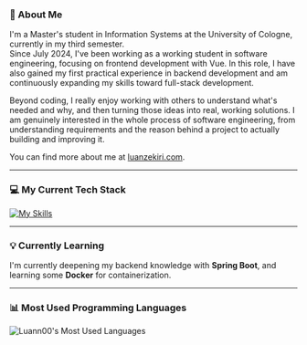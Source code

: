 ### 👋 About Me
I'm a Master's student in Information Systems at the University of Cologne, currently in my third semester.  
Since July 2024, I've been working as a working student in software engineering, focusing on frontend development with Vue. In this role, I have also gained my first practical experience in backend development and am continuously expanding my skills toward full-stack development.  

Beyond coding, I really enjoy working with others to understand what's needed and why, and then turning those ideas into real, working solutions. I am genuinely interested in the whole process of software engineering, from understanding requirements and the reason behind a project to actually building and improving it.

You can find more about me at [luanzekiri.com](https://luanzekiri.com).

---

### 💻 My Current Tech Stack
[![My Skills](https://skillicons.dev/icons?i=java,html,css,js,vue,react,mysql)](https://skillicons.dev)

---

### 💡 Currently Learning
I'm currently deepening my backend knowledge with **Spring Boot**, and learning some **Docker** for containerization.

---

### 📊 Most Used Programming Languages
![Luann00's Most Used Languages](https://github-readme-stats.vercel.app/api/top-langs/?username=Luann00&layout=compact&theme=default)
